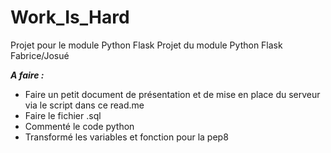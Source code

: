 # Work_Is_Hard
Projet pour le module Python Flask
Projet du module Python Flask Fabrice/Josué


***A faire :***
- Faire un petit document de présentation et de mise en place du serveur via le script dans ce read.me
- Faire le fichier .sql 
- Commenté le code python 
- Transformé les variables et fonction pour la pep8 
